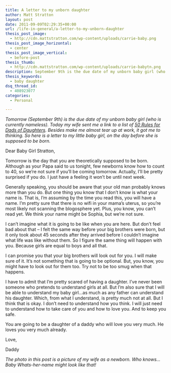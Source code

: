 ```yaml
---
title: A letter to my unborn daughter
author: Matt Stratton
layout: post
date: 2011-09-09T02:29:35+00:00
url: /life-in-general/a-letter-to-my-unborn-daughter
thesis_post_image:
  - http://cdn.mattstratton.com/wp-content/uploads/carrie-baby.png
thesis_post_image_horizontal:
  - center
thesis_post_image_vertical:
  - before-post
thesis_thumb:
  - http://cdn.mattstratton.com/wp-content/uploads/carrie-babytn.png
description: September 9th is the due date of my unborn baby girl (who is currently nameless). My wife sent me a link to a list of 50 Rules for Dads of Daughters. Besides make me almost tear up at work, it got me to thinking. This is a letter to my little baby girl, on the day before she is supposed to be born.
thesis_keywords:
  - baby daughter
dsq_thread_id:
  - 408923077
categories:
  - Personal

---
```

_Tomorrow (September 9th) is the due date of my unborn baby girl (who is currently nameless). Today my wife sent me a link to a list of <a href="http://www.fromdatestodiapers.com/50-rules-for-dads-of-daughters" target="_blank">50 Rules for Dads of Daughters</a>. Besides make me almost tear up at work, it got me to thinking. So here is a letter to my little baby girl, on the day before she is supposed to be born._

Dear Baby Girl Stratton,

Tomorrow is the day that you are theoretically supposed to be born. Although as your Papa said to us tonight, few newborns know how to count to 40, so we&#8217;re not sure if you&#8217;ll be coming tomorrow. Actually, I&#8217;ll be pretty surprised if you do. I just have a feeling it won&#8217;t be until next week.

Generally speaking, you should be aware that your old man probably knows more than you do. But one thing you know that I don&#8217;t know is what your name is. That is, I&#8217;m assuming by the time you read this, you will have a name. I&#8217;m pretty sure that there is no wifi in your mama&#8217;s uterus, so you&#8217;re most likely not scanning the blogosphere yet. Plus, you know, you can&#8217;t read yet. We think your name might be Sophia, but we&#8217;re not sure.

I can&#8217;t imagine what it is going to be like when you are here. But don&#8217;t feel bad about that &#8211; I felt the same way before your big brothers were born, but it only took about 45 seconds after they arrived before I couldn&#8217;t imagine what life was like without them. So I figure the same thing will happen with you. Because girls are equal to boys and all that.

I can promise you that your big brothers will look out for you. I will make sure of it. It&#8217;s not something that is going to be optional. But, you know, you might have to look out for them too. Try not to be too smug when that happens.

I have to admit that I&#8217;m pretty scared of having a daughter. I&#8217;ve never been someone who pretends to understand girls at all. But I&#8217;m also sure that I will be able to understand my baby girl&#8230;as much as any father can understand his daughter. Which, from what I understand, is pretty much not at all. But I think that is okay. I don&#8217;t need to understand how you think. I will just need to understand how to take care of you and how to love you. And to keep you safe.

You are going to be a daughter of a daddy who will love you very much. He loves you very much already.

Love,

Daddy

_The photo in this post is a picture of my wife as a newborn. Who knows&#8230;Baby Whats-her-name might look like that!_